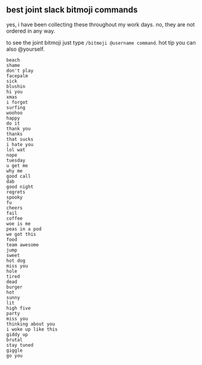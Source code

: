 ## best joint slack bitmoji commands
yes, i have been collecting these throughout my work days. no, they are not ordered in any way.

to see the joint bitmoji just type `/bitmoji @username command`. hot tip you can also @yourself.

```
beach
shame
don't play
facepalm
sick
blushin
hi you
xmas
i forgot
surfing
woohoo
happy
do it
thank you
thanks
that sucks
i hate you
lol wat
nope
tuesday
u get me
why me
good call
dab
good night
regrets
spooky
fu
cheers
fail
coffee
woe is me
peas in a pod
we got this
food
team awesome
jump
sweet
hot dog
miss you
hole
tired
dead
burger
hot
sunny
lit
high five
party
miss you
thinking about you
i woke up like this
giddy up
brutal
stay tuned
giggle
go you
```
